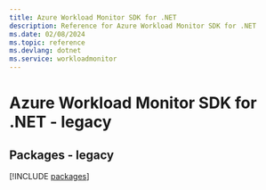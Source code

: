```yaml
---
title: Azure Workload Monitor SDK for .NET
description: Reference for Azure Workload Monitor SDK for .NET
ms.date: 02/08/2024
ms.topic: reference
ms.devlang: dotnet
ms.service: workloadmonitor
---
```

# Azure Workload Monitor SDK for .NET - legacy
## Packages - legacy
[!INCLUDE [packages](workload-monitor-index.md)]